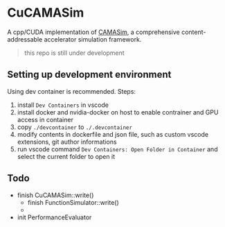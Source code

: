 # CuCAMASim
A cpp/CUDA implementation of [CAMASim](https://github.com/menggg22/CAMASim), a comprehensive content-addressable accelerator simulation framework.

> this repo is still under development

## Setting up development environment
Using dev container is recommended. Steps:
1. install `Dev Containers` in vscode
2. install docker and nvidia-docker on host to enable contrainer and GPU access in container
3. copy `./devcontainer` to `./.devcontainer`
4. modify contents in dockerfile and json file, such as custom vscode extensions, git author informations
5. run vscode command `Dev Containers: Open Folder in Container` and select the current folder to open it

## Todo
- finish CuCAMASim::write()
  - finish FunctionSimulator::write()
  - 
- init PerformanceEvaluator